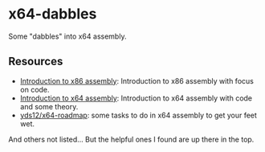 # x64-dabbles

Some "dabbles" into x64 assembly.

## Resources

- [Introduction to x86 assembly](https://www.youtube.com/watch?v=wLXIWKUWpSs&list=PLmxT2pVYo5LB5EzTPZGfFN0c2GDiSXgQe): Introduction to x86 assembly with focus on code.
- [Introduction to x64 assembly](https://www.youtube.com/watch?v=rxsBghsrvpI&list=PLKK11Ligqitg9MOX3-0tFT1Rmh3uJp7kA): Introduction to x64 assembly with code and some theory.
- [yds12/x64-roadmap](https://github.com/yds12/x64-roadmap/tree/master): some tasks to do in x64 assembly to get your feet wet.

And others not listed... But the helpful ones I found are up there in the top.
